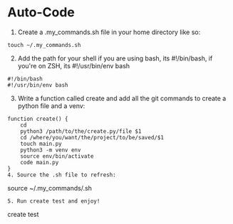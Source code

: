 # Auto-Code

1. Create a .my_commands.sh file in your home directory like so:

```
touch ~/.my_commands.sh
```

2. Add the path for your shell if you are using bash, its #!/bin/bash, if you're on ZSH, its #!/usr/bin/env bash

```
#!/bin/bash
#!/usr/bin/env bash
```

3. Write a function called create and add all the git commands to create a python file and a venv:

```
function create() {
    cd
    python3 /path/to/the/create.py/file $1
    cd /where/you/want/the/project/to/be/saved/$1
    touch main.py
    python3 -m venv env
    source env/bin/activate
    code main.py
}
4. Source the .sh file to refresh:
```

source ~/.my_commands/.sh

```
5. Run create test and enjoy!
```

create test

```

```
